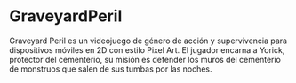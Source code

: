 # GraveyardPeril
Graveyard Peril es un videojuego de género de acción y supervivencia para dispositivos móviles en 2D con estilo Pixel Art. El jugador encarna a Yorick, protector del cementerio, su misión es defender los muros del cementerio de monstruos que salen de sus tumbas por las noches.

